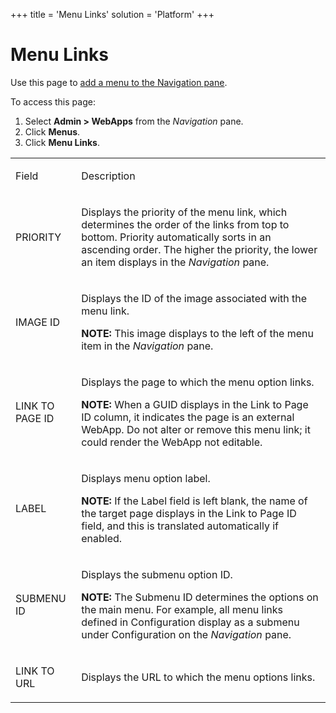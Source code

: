 +++
title = 'Menu Links'
solution = 'Platform'
+++

# Menu Links

<div class="use">

Use this page to [add a menu to the Navigation
pane](../../WebApp_Dev/Add_a_Menu_to_the_Navigation_Pane.htm).

</div>

To access this page:

1.  Select **Admin \> WebApps** from the *Navigation* pane.
2.  Click **Menus**.
3.  Click **Menu Links**.

<table>
<tbody>
<tr class="odd">
<td><p>Field</p></td>
<td><p>Description</p></td>
</tr>
<tr class="even">
<td><p>PRIORITY</p></td>
<td><p>Displays the priority of the menu link, which determines the order of the links from top to bottom. Priority automatically sorts in an ascending order. The higher the priority, the lower an item displays in the <em>Navigation</em> pane.</p></td>
</tr>
<tr class="odd">
<td><p>IMAGE ID</p></td>
<td><p>Displays the ID of the image associated with the menu link.</p>
<p><strong>NOTE:</strong> This image displays to the left of the menu item in the <em>Navigation</em> pane.</p></td>
</tr>
<tr class="even">
<td><p>LINK TO PAGE ID</p></td>
<td><p>Displays the page to which the menu option links.</p>
<p><strong>NOTE:</strong> When a GUID displays in the Link to Page ID column, it indicates the page is an external WebApp. Do not alter or remove this menu link; it could render the WebApp not editable.</p></td>
</tr>
<tr class="odd">
<td><p>LABEL</p></td>
<td><p>Displays menu option label.</p>
<p><strong>NOTE:</strong> If the Label field is left blank, the name of the target page displays in the Link to Page ID field, and this is translated automatically if enabled.</p></td>
</tr>
<tr class="even">
<td><p>SUBMENU ID</p></td>
<td><p>Displays the submenu option ID.</p>
<p><strong>NOTE:</strong> The Submenu ID determines the options on the main menu. For example, all menu links defined in Configuration display as a submenu under Configuration on the <em>Navigation</em> pane.</p></td>
</tr>
<tr class="odd">
<td><p>LINK TO URL</p></td>
<td><p>Displays the URL to which the menu options links.</p></td>
</tr>
</tbody>
</table>
